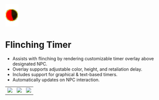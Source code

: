 
![](icon.png)
# Flinching Timer
* Assists with flinching by rendering customizable timer overlay above designated NPC.
* Overlay supports adjustable color, height, and retaliation delay.
* Includes support for graphical & text-based timers.
* Automatically updates on NPC interaction.
<table>
  <tr>
    <td valign="top"><img src="https://i.imgur.com/7KYklMU.png"/></td>
    <td valign="top"><img src="https://i.imgur.com/WoBDaXN.png"/></td>
    <td valign="top"><img src="https://imgur.com/tg5amuZ.png"/></td>
  </tr>
</table>
